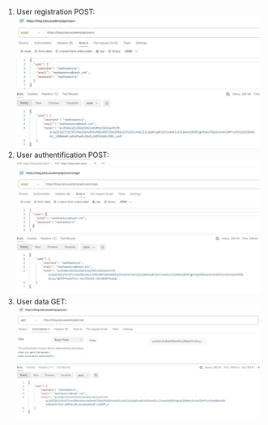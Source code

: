 1. User registration POST:
![1. User registration POST](https://github.com/mashaserova/postman/blob/main/screenshots/postman1.jpg)
2. User authentification POST:
![2. User authentification POST](https://github.com/mashaserova/postman/blob/main/screenshots/postman2.jpg)
3. User data GET:
![3. User data GET](https://github.com/mashaserova/postman/blob/main/screenshots/postman3.jpg)
